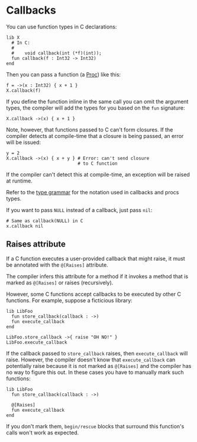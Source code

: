 # Callbacks

You can use function types in C declarations:

```crystal
lib X
  # In C:
  #
  #    void callback(int (*f)(int));
  fun callback(f : Int32 -> Int32)
end
```

Then you can pass a function (a [Proc](http://crystal-lang.org/api/Proc.html)) like this:

```crystal
f = ->(x : Int32) { x + 1 }
X.callback(f)
```

If you define the function inline in the same call you can omit the argument types, the compiler will add the types for you based on the `fun` signature:

```crystal
X.callback ->(x) { x + 1 }
```

Note, however, that functions passed to C can't form closures. If the compiler detects at compile-time that a closure is being passed, an error will be issued:

```crystal
y = 2
X.callback ->(x) { x + y } # Error: can't send closure
                           # to C function
```

If the compiler can't detect this at compile-time, an exception will be raised at runtime.

Refer to the [type grammar](type_grammar.html) for the notation used in callbacks and procs types.

If you want to pass `NULL` instead of a callback, just pass `nil`:

```crystal
# Same as callback(NULL) in C
x.callback nil
```

## Raises attribute

If a C function executes a user-provided callback that might raise, it must be annotated with the `@[Raises]` attribute.

The compiler infers this attribute for a method if it invokes a method that is marked as `@[Raises]` or raises (recursively).

However, some C functions accept callbacks to be executed by other C functions. For example, suppose a ficticious library:

```crystal
lib LibFoo
  fun store_callback(callback : ->)
  fun execute_callback
end

LibFoo.store_callback ->{ raise "OH NO!" }
LibFoo.execute_callback
```

If the callback passed to `store_callback` raises, then `execute_callback` will raise. However, the compiler doesn't know that `execute_callback` can potentially raise because it is not marked as `@[Raises]` and the compiler has no way to figure this out. In these cases you have to manually mark such functions:

```crystal
lib LibFoo
  fun store_callback(callback : ->)

  @[Raises]
  fun execute_callback
end
```

If you don't mark them, `begin/rescue` blocks that surround this function's calls won't work as expected.
